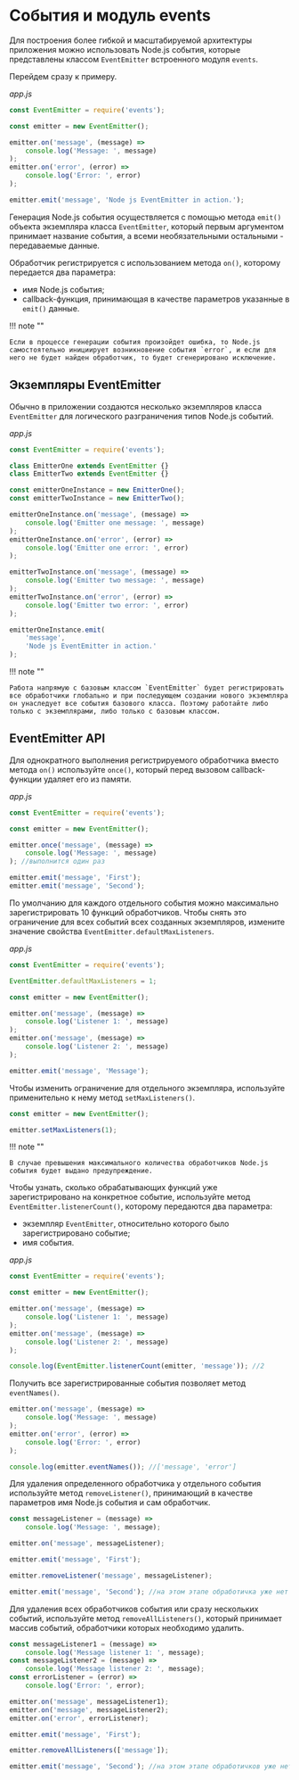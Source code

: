 # События и модуль events

Для построения более гибкой и масштабируемой архитектуры приложения можно использовать Node.js события, которые представлены классом `EventEmitter` встроенного модуля `events`.

Перейдем сразу к примеру.

_app.js_

```js
const EventEmitter = require('events');

const emitter = new EventEmitter();

emitter.on('message', (message) =>
    console.log('Message: ', message)
);
emitter.on('error', (error) =>
    console.log('Error: ', error)
);

emitter.emit('message', 'Node js EventEmitter in action.');
```

Генерация Node.js события осуществляется с помощью метода `emit()` объекта экземпляра класса `EventEmitter`, который первым аргументом принимает название события, а всеми необязательными остальными - передаваемые данные.

Обработчик регистрируется с использованием метода `on()`, которому передается два параметра:

-   имя Node.js события;
-   callback-функция, принимающая в качестве параметров указанные в `emit()` данные.

!!! note ""

    Если в процессе генерации события произойдет ошибка, то Node.js самостоятельно инициирует возникновение события `error`, и если для него не будет найден обработчик, то будет сгенерировано исключение.

## Экземпляры EventEmitter

Обычно в приложении создаются несколько экземпляров класса `EventEmitter` для логического разграничения типов Node.js событий.

_app.js_

```js
const EventEmitter = require('events');

class EmitterOne extends EventEmitter {}
class EmitterTwo extends EventEmitter {}

const emitterOneInstance = new EmitterOne();
const emitterTwoInstance = new EmitterTwo();

emitterOneInstance.on('message', (message) =>
    console.log('Emitter one message: ', message)
);
emitterOneInstance.on('error', (error) =>
    console.log('Emitter one error: ', error)
);

emitterTwoInstance.on('message', (message) =>
    console.log('Emitter two message: ', message)
);
emitterTwoInstance.on('error', (error) =>
    console.log('Emitter two error: ', error)
);

emitterOneInstance.emit(
    'message',
    'Node js EventEmitter in action.'
);
```

!!! note ""

    Работа напрямую с базовым классом `EventEmitter` будет регистрировать все обработчики глобально и при последующем создании нового экземпляра он унаследует все события базового класса. Поэтому работайте либо только с экземплярами, либо только с базовым классом.

## EventEmitter API

Для однократного выполнения регистрируемого обработчика вместо метода `on()` используйте `once()`, который перед вызовом callback-функции удаляет его из памяти.

_app.js_

```js
const EventEmitter = require('events');

const emitter = new EventEmitter();

emitter.once('message', (message) =>
    console.log('Message: ', message)
); //выполнится один раз

emitter.emit('message', 'First');
emitter.emit('message', 'Second');
```

По умолчанию для каждого отдельного события можно максимально зарегистрировать 10 функций обработчиков. Чтобы снять это ограничение для всех событий всех созданных экземпляров, измените значение свойства `EventEmitter.defaultMaxListeners`.

_app.js_

```js
const EventEmitter = require('events');

EventEmitter.defaultMaxListeners = 1;

const emitter = new EventEmitter();

emitter.on('message', (message) =>
    console.log('Listener 1: ', message)
);
emitter.on('message', (message) =>
    console.log('Listener 2: ', message)
);

emitter.emit('message', 'Message');
```

Чтобы изменить ограничение для отдельного экземпляра, используйте применительно к нему метод `setMaxListeners()`.

```js
const emitter = new EventEmitter();

emitter.setMaxListeners(1);
```

!!! note ""

    В случае превышения максимального количества обработчиков Node.js события будет выдано предупреждение.

Чтобы узнать, сколько обрабатывающих функций уже зарегистрировано на конкретное событие, используйте метод `EventEmitter.listenerCount()`, которому передаются два параметра:

-   экземпляр `EventEmitter`, относительно которого было зарегистрировано событие;
-   имя события.

_app.js_

```js
const EventEmitter = require('events');

const emitter = new EventEmitter();

emitter.on('message', (message) =>
    console.log('Listener 1: ', message)
);
emitter.on('message', (message) =>
    console.log('Listener 2: ', message)
);

console.log(EventEmitter.listenerCount(emitter, 'message')); //2
```

Получить все зарегистрированные события позволяет метод `eventNames()`.

```js
emitter.on('message', (message) =>
    console.log('Message: ', message)
);
emitter.on('error', (error) =>
    console.log('Error: ', error)
);

console.log(emitter.eventNames()); //['message', 'error']
```

Для удаления определенного обработчика у отдельного события используйте метод `removeListener()`, принимающий в качестве параметров имя Node.js события и сам обработчик.

```js
const messageListener = (message) =>
    console.log('Message: ', message);

emitter.on('message', messageListener);

emitter.emit('message', 'First');

emitter.removeListener('message', messageListener);

emitter.emit('message', 'Second'); //на этом этапе обработичка уже нет
```

Для удаления всех обработчиков события или сразу нескольких событий, используйте метод `removeAllListeners()`, который принимает массив событий, обработчики которых необходимо удалить.

```js
const messageListener1 = (message) =>
    console.log('Message listener 1: ', message);
const messageListener2 = (message) =>
    console.log('Message listener 2: ', message);
const errorListener = (error) =>
    console.log('Error: ', error);

emitter.on('message', messageListener1);
emitter.on('message', messageListener2);
emitter.on('error', errorListener);

emitter.emit('message', 'First');

emitter.removeAllListeners(['message']);

emitter.emit('message', 'Second'); //на этом этапе обработичков уже нет
```

